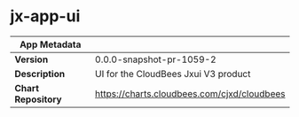 # jx-app-ui

|App Metadata||
|---|---|
| **Version** | 0.0.0-snapshot-pr-1059-2 |
| **Description** | UI for the CloudBees Jxui V3 product |
| **Chart Repository** | https://charts.cloudbees.com/cjxd/cloudbees |
